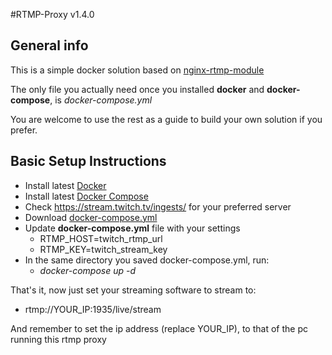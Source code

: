 #RTMP-Proxy v1.4.0
## General info
This is a simple docker solution based on [nginx-rtmp-module](https://github.com/sergey-dryabzhinsky/nginx-rtmp-module)

The only file you actually need once you installed __docker__ and __docker-compose__, is _docker-compose.yml_

You are welcome to use the rest as a guide to build your own solution if you prefer.

## Basic Setup Instructions
* Install latest [Docker](https://docs.docker.com/engine/install/)
* Install latest [Docker Compose](https://docs.docker.com/compose/install/)
* Check https://stream.twitch.tv/ingests/ for your preferred server
* Download [docker-compose.yml](https://raw.githubusercontent.com/dutchieToes/rtmp-proxy/master/docker-compose.yml)
* Update __docker-compose.yml__ file with your settings
  * RTMP_HOST=twitch_rtmp_url
  * RTMP_KEY=twitch_stream_key
* In the same directory you saved docker-compose.yml, run: 
  * _docker-compose up -d_

That's it, now just set your streaming software to stream to:
* rtmp://YOUR_IP:1935/live/stream

And remember to set the ip address (replace YOUR_IP), to that of the pc running this rtmp proxy
